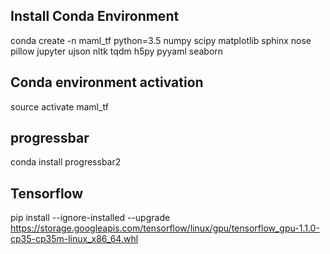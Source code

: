 ## Install Conda Environment
conda create -n maml_tf python=3.5 numpy scipy matplotlib sphinx nose pillow jupyter ujson nltk tqdm h5py pyyaml seaborn

## Conda environment activation
source activate maml_tf

## progressbar
conda install progressbar2

## Tensorflow
pip install --ignore-installed --upgrade https://storage.googleapis.com/tensorflow/linux/gpu/tensorflow_gpu-1.1.0-cp35-cp35m-linux_x86_64.whl
